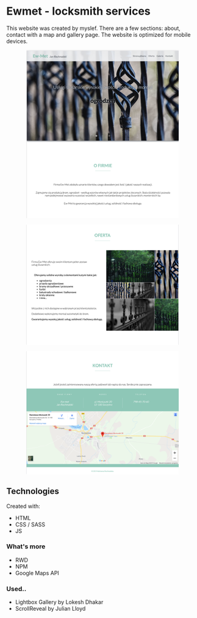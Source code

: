 # Ewmet - locksmith services

This website was created by myslef. There are a few sections: about, contact with a map and gallery page. 
The website is optimized for mobile devices.

<p align="center"><img src="https://github.com/adriannan/ewmet/blob/master/sample/img1.png?raw=true" display="block"
     title="screenshot" width="400" height="auto"></p>
<p align="center"><img src="https://github.com/adriannan/ewmet/blob/master/sample/img2.png?raw=true" display="block"
     title="screenshot" width="400" height="auto"></p>
<p align="center"><img src="https://github.com/adriannan/ewmet/blob/master/sample/img3.png?raw=true" display="block"
     title="screenshot" width="400" height="auto"></p>

## Technologies
Created with:
- HTML
- CSS / SASS
- JS

### What's more
- RWD
- NPM
- Google Maps API

### Used..
- Lightbox Gallery by Lokesh Dhakar
- ScrollReveal by Julian Lloyd
